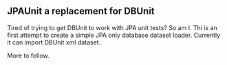 JPAUnit a replacement for DBUnit
--------------------------------

Tired of trying to get DBUnit to work with JPA unit tests? So am I. Thi is an
first attempt to create a simple JPA only database dataset loader. Currently it
can import DBUnit xml dataset.

More to follow.